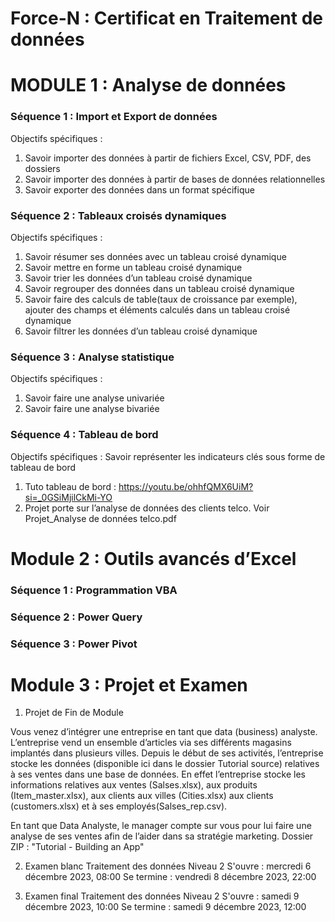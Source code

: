 # Force-N : Certificat en Traitement de données
# MODULE 1 : Analyse de données
### Séquence 1 :  Import et Export de données ###
Objectifs spécifiques :
1. Savoir importer des données à partir de fichiers Excel, CSV, PDF, des dossiers
2. Savoir importer des données à partir de bases de données relationnelles
3. Savoir exporter des données dans un format spécifique

### Séquence 2 : Tableaux croisés dynamiques ###
Objectifs spécifiques :
1. Savoir résumer ses données avec un tableau croisé dynamique
2. Savoir mettre en forme un tableau croisé dynamique
3. Savoir trier les données d’un tableau croisé dynamique
4. Savoir regrouper des données dans un tableau croisé dynamique
5. Savoir faire des calculs de table(taux de croissance par exemple), ajouter des champs et éléments calculés dans un tableau croisé dynamique
6. Savoir filtrer les données d’un tableau croisé dynamique

### Séquence 3 : Analyse statistique ###
Objectifs spécifiques :
1. Savoir faire une analyse univariée
2. Savoir faire une analyse bivariée

### Séquence 4 : Tableau de bord ###
Objectifs spécifiques :
Savoir représenter les indicateurs clés sous forme de tableau de bord
1. Tuto tableau de bord : https://youtu.be/ohhfQMX6UiM?si=_0GSiMjilCkMi-YO
2. Projet porte sur l’analyse de données des clients telco. Voir Projet_Analyse de données telco.pdf

# Module 2 : Outils avancés d’Excel
### Séquence 1 : Programmation VBA
### Séquence 2 : Power Query
### Séquence 3 : Power Pivot

# Module 3 : Projet et Examen
1. Projet de Fin de Module

Vous venez d’intégrer une entreprise en tant que data (business) analyste. L’entreprise vend un ensemble d’articles via ses différents magasins implantés dans plusieurs villes. Depuis le début de ses activités, l’entreprise stocke les données (disponible ici dans le dossier Tutorial source) relatives à ses ventes dans une base de données. En effet l’entreprise stocke les informations relatives aux ventes (Salses.xlsx), aux produits (Item_master.xlsx), aux clients aux villes (Cities.xlsx) aux clients (customers.xlsx) et à ses employés(Salses_rep.csv). 

En tant que Data Analyste, le manager compte sur vous pour lui faire une analyse de ses ventes afin de l’aider dans sa stratégie marketing. 
Dossier ZIP : "Tutorial - Building an App"

2.  Examen blanc Traitement des données Niveau 2
S'ouvre : mercredi 6 décembre 2023, 08:00 Se termine : vendredi 8 décembre 2023, 22:00

3. Examen final Traitement des données Niveau 2
S'ouvre : samedi 9 décembre 2023, 10:00 Se termine : samedi 9 décembre 2023, 12:00
